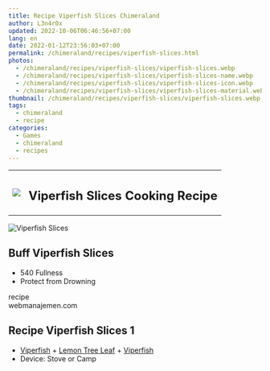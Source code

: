 ```yaml
---
title: Recipe Viperfish Slices Chimeraland
author: L3n4r0x
updated: 2022-10-06T06:46:56+07:00
lang: en
date: 2022-01-12T23:56:03+07:00
permalink: /chimeraland/recipes/viperfish-slices.html
photos:
  - /chimeraland/recipes/viperfish-slices/viperfish-slices.webp
  - /chimeraland/recipes/viperfish-slices/viperfish-slices-name.webp
  - /chimeraland/recipes/viperfish-slices/viperfish-slices-icon.webp
  - /chimeraland/recipes/viperfish-slices/viperfish-slices-material.webp
thumbnail: /chimeraland/recipes/viperfish-slices/viperfish-slices.webp
tags:
  - chimeraland
  - recipe
categories:
  - Games
  - chimeraland
  - recipes
---
```


<section id="bootstrap-wrapper">
  <link
    rel="stylesheet"
    href="https://rawcdn.githack.com/dimaslanjaka/Web-Manajemen/0c3b5aa1813bd4abcd2c11bf3e37928b15c28664/css/bootstrap-5-3-0-alpha3-wrapper.css"
  />
  <div class="row mb-2">
    <div class="col-md-12 mb-2">
      <table class="table" id="post-info">
        <tbody>
          <tr>
            <td>
              <img
                class="d-inline-block me-2"
                src="/chimeraland/recipes/viperfish-slices/viperfish-slices-icon.webp"
                width="auto"
                height="auto"
              />
            </td>
            <td><h1 class="fs-5">Viperfish Slices Cooking Recipe</h1></td>
          </tr>
        </tbody>
      </table>
    </div>
  </div>
  <div class="card mb-2 bg-dark text-light">
    <div class="row g-0">
      <div class="col-sm-4 position-relative mb-2">
        <img
          src="/chimeraland/recipes/viperfish-slices/viperfish-slices-material.webp"
          class="card-img fit-cover w-100 h-100"
          alt="Viperfish Slices"
          data-fancybox="true"
        />
      </div>
      <div class="col-sm-8 mb-2">
        <div class="card-body">
          <h2 class="card-title fs-5">Buff Viperfish Slices</h2>
          <div class="card-text">
            <ul>
              <li>540 Fullness</li>
              <li>Protect from Drowning</li>
            </ul>
          </div>
          <span class="badge rounded-pill bg-dark text-white">recipe</span>
        </div>
        <div class="card-footer text-end text-muted">webmanajemen.com</div>
      </div>
    </div>
  </div>
  <div class="row mb-2">
    <div class="col-12 col-lg-6 recipe-item mb-2">
      <div class="card">
        <div class="card-body">
          <h2 class="card-title fs-5">Recipe Viperfish Slices 1</h2>
          <div class="card-text">
            <ul>
              <li>
                <a
                  class="text-decoration-none"
                  href="/chimeraland/materials/viperfish.html"
                  >Viperfish</a
                ><span> + </span
                ><a
                  class="text-decoration-none"
                  href="/chimeraland/materials/lemon-tree-leaf.html"
                  >Lemon Tree Leaf</a
                ><span> + </span
                ><a
                  class="text-decoration-none"
                  href="/chimeraland/materials/viperfish.html"
                  >Viperfish</a
                >
              </li>
              <li>Device: Stove or Camp</li>
            </ul>
          </div>
        </div>
      </div>
    </div>
  </div>
</section>